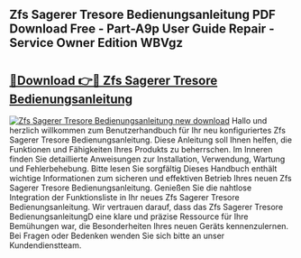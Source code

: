 ## Zfs Sagerer Tresore Bedienungsanleitung PDF Download Free - Part-A9p User Guide Repair - Service Owner Edition WBVgz

# <h2><a href="http://df2k6j.blite.top/?on=Zfs+Sagerer+Tresore+Bedienungsanleitung">🔗Download 👉🔴 Zfs Sagerer Tresore Bedienungsanleitung</a></h2>

[![Zfs Sagerer Tresore Bedienungsanleitung new download](https://i.imgur.com/lujVjoI.png)](http://df2k6j.blite.top/?on=Zfs+Sagerer+Tresore+Bedienungsanleitung)
Hallo und herzlich willkommen zum Benutzerhandbuch für Ihr neu konfiguriertes Zfs Sagerer Tresore Bedienungsanleitung. Diese Anleitung soll Ihnen helfen, die Funktionen und Fähigkeiten Ihres Produkts zu beherrschen. Im Inneren finden Sie detaillierte Anweisungen zur Installation, Verwendung, Wartung und Fehlerbehebung. Bitte lesen Sie sorgfältig Dieses Handbuch enthält wichtige Informationen zum sicheren und effektiven Betrieb Ihres neuen Zfs Sagerer Tresore Bedienungsanleitung. Genießen Sie die nahtlose Integration der Funktionsliste in Ihr neues Zfs Sagerer Tresore Bedienungsanleitung. Wir vertrauen darauf, dass das Zfs Sagerer Tresore BedienungsanleitungD eine klare und präzise Ressource für Ihre Bemühungen war, die Besonderheiten Ihres neuen Geräts kennenzulernen. Bei Fragen oder Bedenken wenden Sie sich bitte an unser Kundendienstteam.
